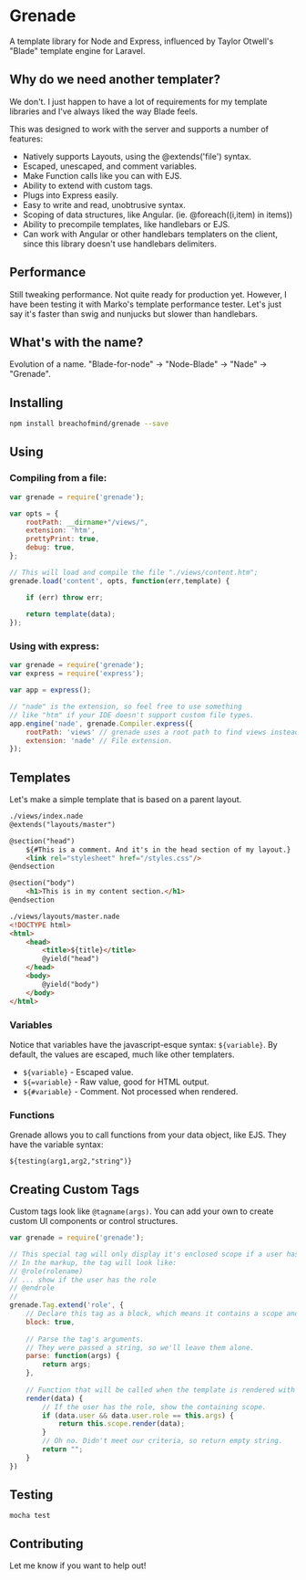 # Grenade
A template library for Node and Express, influenced by Taylor Otwell's "Blade" template engine for Laravel.

## Why do we need another templater?

We don't. I just happen to have a lot of requirements for my template libraries and I've always liked the way Blade feels.

This was designed to work with the server and supports a number of features:

- Natively supports Layouts, using the @extends('file') syntax.
- Escaped, unescaped, and comment variables.
- Make Function calls like you can with EJS.
- Ability to extend with custom tags.
- Plugs into Express easily.
- Easy to write and read, unobtrusive syntax.
- Scoping of data structures, like Angular. (ie. @foreach((i,item) in items))
- Ability to precompile templates, like handlebars or EJS.
- Can work with Angular or other handlebars templaters on the client, since this library doesn't use handlebars delimiters.

## Performance

Still tweaking performance. Not quite ready for production yet. However, I have been testing it with Marko's template performance tester. Let's just say it's faster than swig and nunjucks but slower than handlebars.

## What's with the name?

Evolution of a name. "Blade-for-node" -> "Node-Blade" -> "Nade" -> "Grenade".

## Installing

```bash
npm install breachofmind/grenade --save
```

## Using

### Compiling from a file:

```javascript
var grenade = require('grenade');

var opts = {
    rootPath: __dirname+"/views/",
    extension: 'htm',
    prettyPrint: true,
    debug: true,
};

// This will load and compile the file "./views/content.htm";
grenade.load('content', opts, function(err,template) {

    if (err) throw err;
    
    return template(data);
});
```

### Using with express:

```javascript
var grenade = require('grenade');
var express = require('express');

var app = express();

// "nade" is the extension, so feel free to use something 
// like "htm" if your IDE doesn't support custom file types.
app.engine('nade', grenade.Compiler.express({
    rootPath: 'views' // grenade uses a root path to find views instead of a relative path. Be sure to set it here.
    extension: 'nade' // File extension.
});
```


## Templates

Let's make a simple template that is based on a parent layout.

```html
./views/index.nade
@extends("layouts/master")

@section("head")
    ${#This is a comment. And it's in the head section of my layout.}
    <link rel="stylesheet" href="/styles.css"/>
@endsection

@section("body")
    <h1>This is in my content section.</h1>
@endsection
```

```html
./views/layouts/master.nade
<!DOCTYPE html>
<html>
    <head>
        <title>${title}</title>
        @yield("head")
    </head>
    <body>
        @yield("body")
    </body>
</html>
```

### Variables

Notice that variables have the javascript-esque syntax: `${variable}`. By default, the values are escaped, much like other templaters.

- `${variable}` - Escaped value.
- `${=variable}` - Raw value, good for HTML output.
- `${#variable}` - Comment. Not processed when rendered.

### Functions

Grenade allows you to call functions from your data object, like EJS. They have the variable syntax:

`${testing(arg1,arg2,"string")}`

## Creating Custom Tags

Custom tags look like `@tagname(args)`. You can add your own to create custom UI components or control structures.

```javascript
var grenade = require('grenade');

// This special tag will only display it's enclosed scope if a user has the given role.
// In the markup, the tag will look like:
// @role(rolename)
// ... show if the user has the role
// @endrole
//
grenade.Tag.extend('role', {
    // Declare this tag as a block, which means it contains a scope and a @endrole tag.
    block: true,
    
    // Parse the tag's arguments.
    // They were passed a string, so we'll leave them alone.
    parse: function(args) {
        return args;
    },
    
    // Function that will be called when the template is rendered with data.
    render(data) {
        // If the user has the role, show the containing scope.
        if (data.user && data.user.role == this.args) {
            return this.scope.render(data);
        }
        // Oh no. Didn't meet our criteria, so return empty string.
        return "";
    }
})
```


## Testing

`mocha test`

## Contributing

Let me know if you want to help out!